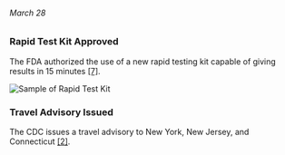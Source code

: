 ###### March 28

### Rapid Test Kit Approved

The FDA authorized the use of a new rapid testing kit capable of giving results in 15 minutes [[7]](https://www.nbcnews.com/health/health-news/coronavirus-timeline-tracking-critical-moments-covid-19-n1154341).

![Sample of Rapid Test Kit](https://images.unsplash.com/photo-1591185157258-11aec5f039d0?ixlib=rb-1.2.1&ixid=eyJhcHBfaWQiOjEyMDd9&auto=format&fit=crop&w=750&q=80)


### Travel Advisory Issued

The CDC issues a travel advisory to New York, New Jersey, and Connecticut [[2]](https://www.usatoday.com/in-depth/news/nation/2020/04/21/coronavirus-updates-how-covid-19-unfolded-u-s-timeline/2990956001/). 